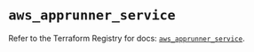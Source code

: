 # `aws_apprunner_service`

Refer to the Terraform Registry for docs: [`aws_apprunner_service`](https://registry.terraform.io/providers/hashicorp/aws/6.14.1/docs/resources/apprunner_service).
